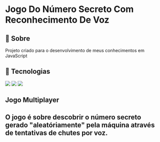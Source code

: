 <h1>Jogo Do Número Secreto Com Reconhecimento De Voz</h1>

<h2>🔖 Sobre</h2>
<p>Projeto criado para o desenvolvimento de meus conhecimentos em JavaScript</p>

## 🚀 Tecnologias
<div>
  <img src="https://img.shields.io/badge/JavaScript-F7DF1E?style=for-the-badge&logo=javascript&logoColor=black">
  <img src="https://img.shields.io/badge/HTML-239120?style=for-the-badge&logo=html5&logoColor=white">
  <img src="https://img.shields.io/badge/CSS-239120?&style=for-the-badge&logo=css3&logoColor=white">
</div>

## Jogo Multiplayer

## O jogo é sobre descobrir o número secreto gerado "aleatóriamente" pela máquina através de tentativas de chutes por voz.
